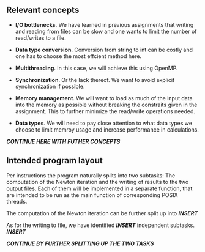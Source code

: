 ## Relevant concepts

- **I/O bottlenecks**.  We have learned in previous assignments that writing and reading from files can be slow and 
  one wants to limit the number of read/writes to a file.
  
- **Data type conversion**.  Conversion from string to int can be costly and one has to choose the most effcient method here.
  
- **Multithreading**.  In this case, we will achieve this using OpenMP.

- **Synchronization**.  Or the lack thereof. We want to avoid explicit synchronization if possible.

- **Memory management**.  We will want to load as much of the input data into the memory as possible without breaking 
   the constraits given in the assignment. This to further minimize the read/write operations needed.

- **Data types**.  We will need to pay close attention to what data types we choose to limit memroy usage and increase 
   performance in calculations.

***CONTINUE HERE WITH FUTHER CONCEPTS***

## Intended program layout

Per instructions the program naturally splits into two subtasks: The
computation of the Newton iteration and the writing of results to the two
output files. Each of them will be implemented in a separate function, that are
intended to be run as the main function of corresponding POSIX threads.

The computation of the Newton iteration can be further split up into
***INSERT***

As for the writing to file, we have identified ***INSERT*** independent
subtasks. ***INSERT***

***CONTINUE BY FURTHER SPLITTING UP THE TWO TASKS***

